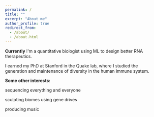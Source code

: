```yaml
---
permalink: /
title: ""
excerpt: "About me"
author_profile: true
redirect_from: 
  - /about/
  - /about.html
---
```


**Currently**
I'm a quantitative biologist using ML to design better RNA therapeutics. 

I earned my PhD at Stanford in the Quake lab, where I studied the generation and maintenance of diversity in the human immune system.

**Some other interests:**

sequencing everything and everyone

sculpting biomes using gene drives

producing music

